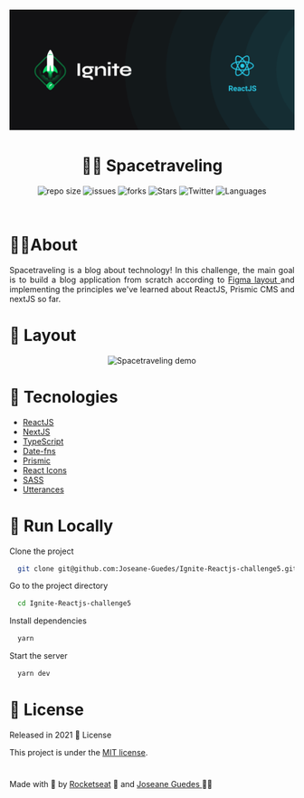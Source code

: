 <h1 align="center">  <img src="./.github/ignite.png" width="800px" alt="Home page"> </h1>

<h1 align="center">  👩‍🚀 Spacetraveling </h1>

<p align="center">
   <img alt="repo size" src="https://img.shields.io/github/repo-size/Joseane-Guedes/Ignite-Reactjs-challenge5" />
    <img alt="issues" src="https://img.shields.io/github/issues/Joseane-Guedes/Ignite-Reactjs-challenge5" />
  <img alt="forks" src="https://img.shields.io/github/forks/Joseane-Guedes/Ignite-Reactjs-challenge5"/>
  <img alt="Stars" src="https://img.shields.io/github/stars/Joseane-Guedes/Ignite-Reactjs-challenge5" />
  <img alt="Twitter" src="https://img.shields.io/twitter/follow/JoseaneGuedes8?style=social">
  <img alt="Languages" src="https://img.shields.io/github/languages/count/Joseane-Guedes/Ignite-Reactjs-challenge5">
</p>

<br>

# 👩‍💻About
<p align="justify">Spacetraveling is a blog about technology! In this challenge, the main goal is to build a blog application from scratch according to <a href="https://www.figma.com/file/ngsimuDBUVT2yY1uG0ptCw/Desafios-M%C3%B3dulo-3-ReactJS-(Copy)/" target="_blank" >Figma layout </a> and implementing the principles we've learned about  ReactJS, Prismic CMS and nextJS so far.</p>

# :art: Layout

<div align="center">
  <p align="center">
    <img src="./.github/spacetraveling.gif" alt="Spacetraveling demo">
  </p>

</div>

# :rocket: Tecnologies
- [ReactJS](https://reactjs.org/)
- [NextJS](https://nextjs.org/)
- [TypeScript](https://www.typescriptlang.org/)
- [Date-fns](https://date-fns.org/)
- [Prismic](https://prismic.io/docs)
- [React Icons](https://react-icons.github.io/react-icons/)
- [SASS](https://sass-lang.com/)
- [Utterances](https://utteranc.es/)

# 🔧 Run Locally

Clone the project

```bash
  git clone git@github.com:Joseane-Guedes/Ignite-Reactjs-challenge5.git
```

Go to the project directory

```bash
  cd Ignite-Reactjs-challenge5
```

Install dependencies

```bash
  yarn
```

Start the server

```bash
  yarn dev
```
# :closed_book: License

Released in 2021 :closed_book: License

This project is under the [MIT license](./LICENSE).

#

<!-- <p align="center">
   <b> &#60;/&#62; by <a href="https://www.linkedin.com/in/joseane-guedes/">Joseane Guedes</a></b>
</p> -->

Made with :purple_heart: by [Rocketseat](https://rocketseat.com.br/ignite) :rocket: and [Joseane Guedes ](https://github.com/Joseane-Guedes) :woman_technologist:


